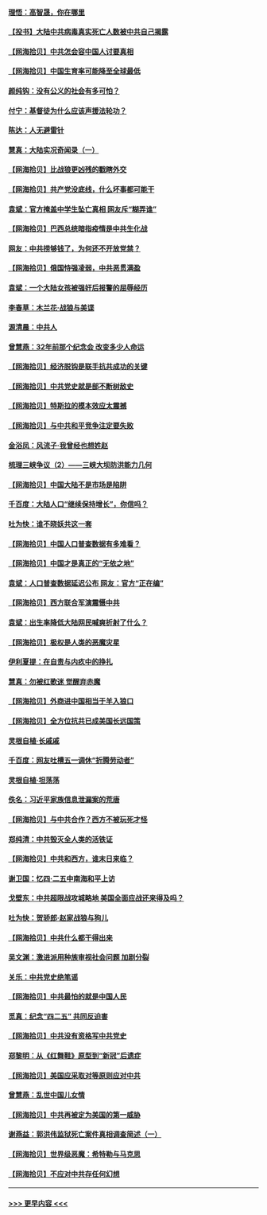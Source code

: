 #### [理悟：高智晟，你在哪里](../pages/nsc993/n12953115.md?t=05162301) 
#### [【投书】大陆中共病毒真实死亡人数被中共自己揭露](../pages/nsc993/n12953050.md?t=05162301) 
#### [【网海拾贝】中共怎会容中国人讨要真相](../pages/nsc993/n12952161.md?t=05162301) 
#### [【网海拾贝】中国生育率可能降至全球最低](../pages/nsc993/n12948793.md?t=05162301) 
#### [颜纯钩：没有公义的社会有多可怕？](../pages/nsc993/n12947626.md?t=05162301) 
#### [付宁：基督徒为什么应该声援法轮功？](../pages/nsc993/n12947233.md?t=05162301) 
#### [陈达：人无避雷针](../pages/nsc993/n12947098.md?t=05162301) 
#### [慧真：大陆实况奇闻录（一）](../pages/nsc993/n12945811.md?t=05162301) 
#### [【网海拾贝】比战狼更凶残的戳瞎外交](../pages/nsc993/n12945717.md?t=05162301) 
#### [【网海拾贝】共产党没底线，什么坏事都可能干](../pages/nsc993/n12942090.md?t=05162301) 
#### [袁斌：官方掩盖中学生坠亡真相 网友斥“糊弄谁”](../pages/nsc993/n12942029.md?t=05162301) 
#### [【网海拾贝】巴西总统暗指疫情是中共生化战](../pages/nsc993/n12938999.md?t=05162301) 
#### [网友：中共捞够钱了，为何还不开放党禁？](../pages/nsc993/n12938952.md?t=05162301) 
#### [【网海拾贝】俄国恃强凌弱，中共恶贯满盈](../pages/nsc993/n12936626.md?t=05162301) 
#### [袁斌：一个大陆女孩被强奸后报警的屈辱经历](../pages/nsc993/n12936547.md?t=05162301) 
#### [李春草：木兰花·战狼与美谍](../pages/nsc993/n12935995.md?t=05162301) 
#### [源清晨：中共人](../pages/nsc993/n12935589.md?t=05162301) 
#### [曾慧燕：32年前那个纪念会 改变多少人命运](../pages/nsc993/n12934233.md?t=05162301) 
#### [【网海拾贝】经济脱钩是联手抗共成功的关键](../pages/nsc993/n12934176.md?t=05162301) 
#### [【网海拾贝】中共党史就是部不断树敌史](../pages/nsc993/n12932844.md?t=05162301) 
#### [【网海拾贝】特斯拉的模本效应太震撼](../pages/nsc993/n12925626.md?t=05162301) 
#### [【网海拾贝】与中共和平竞争注定要失败](../pages/nsc993/n12923326.md?t=05162301) 
#### [金浴凤：风流子‧我曾经也想姓赵](../pages/nsc993/n12920911.md?t=05162301) 
#### [梳理三峡争议（2）——三峡大坝防洪能力几何](../pages/nsc993/n12920173.md?t=05162301) 
#### [【网海拾贝】中国大陆不是市场是陷阱](../pages/nsc993/n12920143.md?t=05162301) 
#### [千百度：大陆人口“继续保持增长”，你信吗？](../pages/nsc993/n12918946.md?t=05162301) 
#### [吐为快：谁不晓妖共这一套](../pages/nsc993/n12918941.md?t=05162301) 
#### [【网海拾贝】中国人口普查数据有多难看？](../pages/nsc993/n12917822.md?t=05162301) 
#### [【网海拾贝】中国才是真正的“无依之地”](../pages/nsc993/n12915845.md?t=05162301) 
#### [袁斌：人口普查数据延迟公布 网友：官方“正在编”](../pages/nsc993/n12915748.md?t=05162301) 
#### [【网海拾贝】西方联合军演震慑中共](../pages/nsc993/n12913466.md?t=05162301) 
#### [袁斌：出生率降低大陆网民喊爽折射了什么？](../pages/nsc993/n12913365.md?t=05162301) 
#### [【网海拾贝】极权是人类的恶魔灾星](../pages/nsc993/n12910697.md?t=05162301) 
#### [伊利夏提：在自责与内疚中的挣扎](../pages/nsc993/n12910493.md?t=05162301) 
#### [慧真：勿被红歌迷 觉醒弃赤魔](../pages/nsc993/n12910485.md?t=05162301) 
#### [【网海拾贝】外商进中国相当于羊入狼口](../pages/nsc993/n12908274.md?t=05162301) 
#### [【网海拾贝】全方位抗共已成美国长远国策](../pages/nsc993/n12906878.md?t=05162301) 
#### [灵根自植‧长戚戚](../pages/nsc993/n12905585.md?t=05162301) 
#### [千百度：网友吐槽五一调休“折腾劳动者”](../pages/nsc993/n12905934.md?t=05162301) 
#### [灵根自植‧坦荡荡](../pages/nsc993/n12905562.md?t=05162301) 
#### [佚名：习近平家族信息泄漏案的荒唐](../pages/nsc993/n12904705.md?t=05162301) 
#### [【网海拾贝】与中共合作？西方不被玩死才怪](../pages/nsc993/n12903873.md?t=05162301) 
#### [郑纯清：中共毁灭全人类的活铁证](../pages/nsc993/n12903785.md?t=05162301) 
#### [【网海拾贝】中共和西方，谁末日来临？](../pages/nsc993/n12903482.md?t=05162301) 
#### [谢卫国：忆四‧二五中南海和平上访](../pages/nsc993/n12902192.md?t=05162301) 
#### [戈壁东：中共超限战攻城略地 美国全面应战还来得及吗？](../pages/nsc993/n12902297.md?t=05162301) 
#### [吐为快：贺骄郎‧赵家战狼与狗儿](../pages/nsc993/n12902280.md?t=05162301) 
#### [【网海拾贝】中共什么都干得出来](../pages/nsc993/n12897500.md?t=05162301) 
#### [吴文渊：激进派用种族审视社会问题 加剧分裂](../pages/nsc993/n12893881.md?t=05162301) 
#### [关乐：中共党史绝笔谣](../pages/nsc993/n12897270.md?t=05162301) 
#### [【网海拾贝】中共最怕的就是中国人民](../pages/nsc993/n12894705.md?t=05162301) 
#### [觅真：纪念“四二五” 共同反迫害](../pages/nsc993/n12894553.md?t=05162301) 
#### [【网海拾贝】中共没有资格写中共党史](../pages/nsc993/n12892231.md?t=05162301) 
#### [郑黎明：从《红舞鞋》原型到“新冠”后遗症](../pages/nsc993/n12890469.md?t=05162301) 
#### [【网海拾贝】美国应采取对等原则应对中共](../pages/nsc993/n12889176.md?t=05162301) 
#### [曾慧燕：乱世中国儿女情](../pages/nsc993/n12887931.md?t=05162301) 
#### [【网海拾贝】中共再被定为美国的第一威胁](../pages/nsc993/n12887580.md?t=05162301) 
#### [谢燕益：郭洪伟监狱死亡案件真相调查简述（一）](../pages/nsc993/n12885648.md?t=05162301) 
#### [【网海拾贝】世界级恶魔：希特勒与马克思](../pages/nsc993/n12884062.md?t=05162301) 
#### [【网海拾贝】不应对中共存任何幻想](../pages/nsc993/n12881460.md?t=05162301) 

----
#### [ >>> 更早内容 <<< ](../indexes/nsc993-earlier.md)
